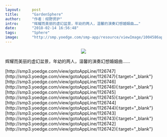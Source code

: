 ```yaml
---
layout:     post
title:      "GardenSphere"
author:     "作者：绀野贤护"
intro:      "辉耀而美丽的虚幻盆景，年幼的两人，温馨的演奏幻想婚姻曲……"
date:       "2018-02-14 16:56:48"
tags:       "Sphere"
image:      "http://smp.yoedge.com/smp-app/resource/viewImage/1004586appline.png"
---
```

<div style="text-align: center">
<p><img src="http://smp.yoedge.com/smp-app/resource/viewImage/1004586appline.png"/></p>
</div>
<p class="post-meta">
<span>辉耀而美丽的虚幻盆景，年幼的两人，温馨的演奏幻想婚姻曲……</span>
</p>
[http://smp3.yoedge.com/view/gotoAppLine/1126747](http://smp3.yoedge.com/view/gotoAppLine/1126747){:target="_blank"}
[http://smp3.yoedge.com/view/gotoAppLine/1126746](http://smp3.yoedge.com/view/gotoAppLine/1126746){:target="_blank"}
[http://smp3.yoedge.com/view/gotoAppLine/1126745](http://smp3.yoedge.com/view/gotoAppLine/1126745){:target="_blank"}
[http://smp3.yoedge.com/view/gotoAppLine/1126744](http://smp3.yoedge.com/view/gotoAppLine/1126744){:target="_blank"}
[http://smp3.yoedge.com/view/gotoAppLine/1126743](http://smp3.yoedge.com/view/gotoAppLine/1126743){:target="_blank"}
[http://smp3.yoedge.com/view/gotoAppLine/1126742](http://smp3.yoedge.com/view/gotoAppLine/1126742){:target="_blank"}


